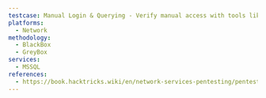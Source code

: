 ```yaml
---
testcase: Manual Login & Querying - Verify manual access with tools like mssqlclient.py, sqsh, or sqlcmd using valid/guessed credentials and run queries to enumerate version (select @@version;), databases, users, tables, and linked servers
platforms: 
  - Network
methodology: 
  - BlackBox
  - GreyBox
services:
  - MSSQL
references:
  - https://book.hacktricks.wiki/en/network-services-pentesting/pentesting-mssql-microsoft-sql-server/index.html
---
```

